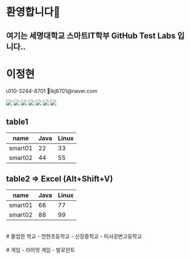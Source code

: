 ### <h1>환영합니다👋</h1>

<h2>여기는 세명대학교 스마트IT학부 GitHub Test Labs 입니다..</h2>

<!DOCTYPE html>
<html lang="en">
<head>
    <meta charset="UTF-8">
    <meta http-equiv="X-UA-Compatible" content="IE=edge">
    <meta name="viewport" content="width=h1, initial-scale=1.0">
    <title> 이정현 </title>
</head>
    
<body>
    <h1> 이정현 </h1>
    📞010-3244-8701 
    📨lkj8701@naver.com

 <a href="https://www.instagram.com/lee_j_h_n/"><img src="https://img.shields.io/badge/Instagram-green?style=flat&logo=instagram&logoColor=#E4405F"/></a>
       <a href="https://simpleicons.org/?q=riot"><img src="https://img.shields.io/badge/Riot-red?style=flat&logo=riotgames&logoColor=#D32936CC6699"/></a>
    <img src="https://hits.seeyoufarm.com/api/count/incr/badge.svg?url=https%3A%2F%2Fgithub.com%2Fgjbae1212%2Fhit-counter&count_bg=%2379C83D&title_bg=%236D2450&icon=homeassistant.svg&icon_color=%23D51D1D&title=hits&edge_flat=true"/>
    <img src="https://img.shields.io/badge/C++-blue?style=flat&logo=cplusplus&logoColor=#00599C"/>
    <img src="https://img.shields.io/badge/Scss-green?style=flat&logo=Sass&logoColor=CC6699"/>
    <img src="https://img.shields.io/badge/mysql-%2300f.svg?style=for-the-badge&logo=mysql&logoColor=white">
    <img src="https://github-readme-stats.vercel.app/api?username=Leejunghyen2020219063&show_icons=true&theme=radical">
    
## table1
| name    | Java | Linux |
| ------- | ---- | ----- |
| smart01 | 22   | 33    |
| smart02 | 44   | 55    |

## table2 => Excel (Alt+Shift+V)
| name    | Java | Linux |
| ------- | ---- | ----- |
| smart01 | 66   | 77    |
| smart02 | 88   | 99    |


<br>
# 졸업한 학교
- 천현초등학교
- 신장중학교
- 미사강변고등학교
</br>

<br>
# 게임
- 라이엇 게임
- 발로란트
</br>


    
</body>

</html>


